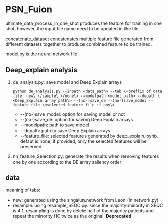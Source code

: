 # PSN_Fuion

ultimate_data_process_in_one_shot produces the feature for training in one shot, however, the input file name need to be updated in the file.

concatenate_dataset concatenates multiple feature file generated from different datasets together to produce combined feature to be trained.

model.py is the neural network file

## Deep_explain analysis

1. de_analysis.py: save model and Deep Explain arrays

   `python de_analysis.py --inpath <data_path> --tab \<preflix of data file: new\_\/sample\_\/none\> --modelpath <model_path> --depath \<Deep_Explain array path\> --(no-)save_de --(no-)save_model --feature_file \<selected feature file if any\>`

   - --(no-)save_model: option for saving model or not
   - --(no-)save_de: option for saving Deep Explain arrays
   - --modelpath: path to save model
   - --depath: path to save Deep Explain arrays
   - --feature_file: selected features generated by deep_explain.ipynb. defaut is none; if provided, only the selected features will be preserved

2. nn_feature_Selection.py: generate the results when removing features one by one according to the DE array saliency order

## data

meaning of tabs:

- new: generated using the singalun.network from Leon (in network.py)
- resample: using resample_SEQC.py. since the majority:minority in SEQC is 4:1, resampling is done by delete half of the majority patients and repeat the minority HC twice as the original. **Deprecated**
